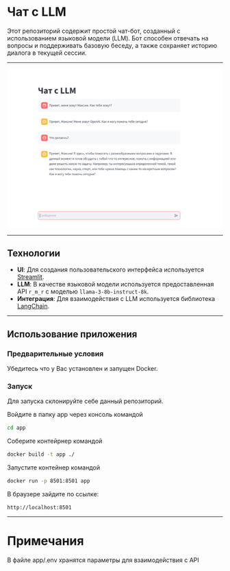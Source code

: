 # Чат с LLM

Этот репозиторий содержит простой чат-бот, созданный с использованием языковой модели (LLM). Бот способен отвечать на вопросы и поддерживать базовую беседу, а также сохраняет историю диалога в текущей сессии.

---

![img.png](src/img.png)

---

## Технологии

- **UI**: Для создания пользовательского интерфейса используется [Streamlit](https://streamlit.io/).
- **LLM**: В качестве языковой модели используется предоставленная API `r_m_r` с моделью `llama-3-8b-instruct-8k`.
- **Интеграция**: Для взаимодействия с LLM используется библиотека [LangChain](https://www.langchain.com/).

---

## Использование приложения
### Предварительные условия

Убедитесь что у Вас установлен и запущен Docker. 

### Запуск

Для запуска склонируйте себе данный репозиторий.

Войдите в папку app через консоль командой 
~~~ bash
cd app
~~~

Соберите контейрнер командой 
~~~ bash
docker build -t app ./
~~~

Запустите контейнер командой 
~~~ bash
docker run -p 8501:8501 app
~~~

В браузере зайдите по ссылке:
~~~
http://localhost:8501
~~~

---
# Примечания 

В файле app/.env хранятся параметры для взаимодействия с API